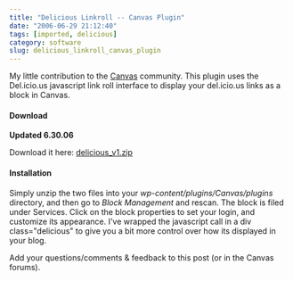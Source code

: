 ```yaml
---
title: "Delicious Linkroll -- Canvas Plugin"
date: "2006-06-29 21:12:40"
tags: [imported, delicious]
category: software
slug: delicious_linkroll_canvas_plugin
---
```


My little contribution to the
<a title="Canvas for Wordpress" href="http://www.freshpursuits.com/canvas/">Canvas</a>
community. This plugin uses the Del.icio.us javascript link roll interface to
display your del.icio.us links as a block in Canvas.

<h4>Download</h4>

<strong>Updated 6.30.06</strong>

Download it here:
<a title="Delicious v1" href="http://blog.mcstudios.net/delicious_v1.zip">delicious_v1.zip</a>

<h4>Installation</h4>

Simply unzip the two files into your <em>wp-content/plugins/Canvas/plugins</em>
directory, and then go to <em>Block Management </em>and rescan. The block is
filed under Services. Click on the block properties to set your login, and
customize its appearance. I've wrapped the javascript call in a div
class="delicious" to give you a bit more control over how its displayed in your
blog.

Add your questions/comments & feedback to this post (or in the Canvas forums).
